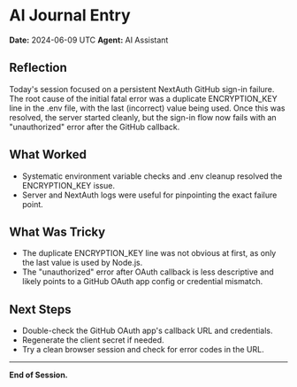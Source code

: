 # AI Journal Entry

**Date:** 2024-06-09 UTC
**Agent:** AI Assistant

## Reflection

Today's session focused on a persistent NextAuth GitHub sign-in failure. The root cause of the initial fatal error was a duplicate ENCRYPTION_KEY line in the .env file, with the last (incorrect) value being used. Once this was resolved, the server started cleanly, but the sign-in flow now fails with an "unauthorized" error after the GitHub callback.

## What Worked
- Systematic environment variable checks and .env cleanup resolved the ENCRYPTION_KEY issue.
- Server and NextAuth logs were useful for pinpointing the exact failure point.

## What Was Tricky
- The duplicate ENCRYPTION_KEY line was not obvious at first, as only the last value is used by Node.js.
- The "unauthorized" error after OAuth callback is less descriptive and likely points to a GitHub OAuth app config or credential mismatch.

## Next Steps
- Double-check the GitHub OAuth app's callback URL and credentials.
- Regenerate the client secret if needed.
- Try a clean browser session and check for error codes in the URL.

---

**End of Session.** 